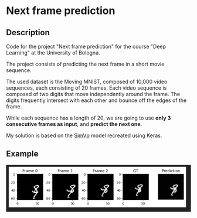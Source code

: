 # Next frame prediction
## Description
Code for the project "Next frame prediction" for the course "Deep Learning" at the University of Bologna.


The project consists of predicting the next frame in a short movie sequence.

The used dataset is the Moving MNIST, composed of 10,000 video sequences, each consisting of 20 frames. Each video sequence is composed of two digits that move independently around the frame. The digits frequently intersect with each other and bounce off the edges of the frame.

While each sequence has a length of 20, we are going to use **only 3 consecutive frames as input**, and **predict the next one**.

My solution is based on the [SimVp](https://github.com/A4Bio/SimVP) model recreated using Keras.

## Example
![Alt text](https://github.com/Fenriro37/NextFramePrediction/blob/main/images/example.png)
